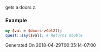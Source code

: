 gets a doors z.
### Example

```perl
my $val = $doors->GetZ();
quest::say($val); # Returns double
```


Generated On 2018-04-29T00:35:14-07:00